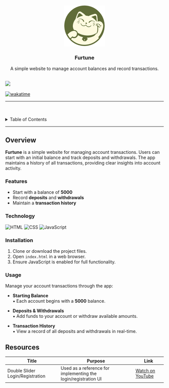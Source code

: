 <a name="readme-top">

<br/>

<br />
<div align="center">
  <a href="https://github.com/sdoxina/">
    <img src="./assets/img/furtuneLogo.png" alt="Furtune" width="130" height="130">
  </a>
  <h3 align="center">Furtune</h3>
</div>
<div align="center">
  A simple website to manage account balances and record transactions.
</div>

<br />

![](https://visit-counter.vercel.app/counter.png?page=sdoxina/AWD-Seatwork-1-1-OS-25)

[![wakatime](https://wakatime.com/badge/user/65f5d1d3-0933-4b6c-b6df-d8bf043e70be/project/1f176fa1-df52-41f6-adb2-1a3e962358a3.svg)](https://wakatime.com/badge/user/65f5d1d3-0933-4b6c-b6df-d8bf043e70be/project/1f176fa1-df52-41f6-adb2-1a3e962358a3)

---

<br />
<br />

<details>
  <summary>Table of Contents</summary>
  <ol>
    <li>
      <a href="#overview">Overview</a>
      <ol>
        <li>
          <a href="#features">Features</a>
        </li>
        <li>
          <a href="#technology">Technology</a>
        </li>
      </ol>
    </li>
    <li>
      <a href="#installation">Installation</a>
    </li>
    <li>
      <a href="#usage">Usage</a>
    </li>
    <li>
      <a href="#resources">Resources</a>
    </li>
  </ol>
</details>

---

## Overview

**Furtune** is a simple website for managing account transactions. Users can start with an initial balance and track deposits and withdrawals. The app maintains a history of all transactions, providing clear insights into account activity.

### Features
- Start with a balance of **5000**  
- Record **deposits** and **withdrawals**  
- Maintain a **transaction history**  

### Technology
![HTML](https://img.shields.io/badge/HTML-E34F26?style=for-the-badge&logo=html5&logoColor=white)
![CSS](https://img.shields.io/badge/CSS-1572B6?style=for-the-badge&logo=css3&logoColor=white)
![JavaScript](https://img.shields.io/badge/JavaScript-F7DF1E?style=for-the-badge&logo=javascript&logoColor=white)

### Installation
1. Clone or download the project files.
2. Open `index.html` in a web browser.
3. Ensure JavaScript is enabled for full functionality.

### Usage
Manage your account transactions through the app:  

- **Starting Balance**  
  ▪ Each account begins with a **5000** balance.  

- **Deposits & Withdrawals**  
  ▪ Add funds to your account or withdraw available amounts.  

- **Transaction History**  
  ▪ View a record of all deposits and withdrawals in real-time.  

## Resources

| Title | Purpose | Link |
|-|-|-|
| Double Slider Login/Registration | Used as a reference for implementing the login/registration UI | [Watch on YouTube](https://www.youtube.com/watch?v=cREkblx1Aus) |
